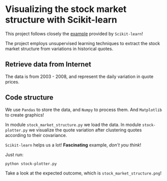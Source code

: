 # Visualizing the stock market structure with Scikit-learn

This project follows closely the [example](https://scikit-learn.org/stable/auto_examples/applications/plot_stock_market.html#sphx-glr-auto-examples-applications-plot-stock-market-py) provided by `Scikit-learn`!

The project employs unsupervised learning techniques to extract the stock market structure from variations in historical quotes.

## Retrieve data from Internet

The data is from 2003 - 2008, and represent the daily variation in quote prices.

## Code structure

We use `Pandas` to store the data, and `Numpy` to process them. And `Matplotlib` to create graphics!

In module `stock_market_structure.py` we load the data.
In module `stock-plotter.py` we visualize the quote variation after clustering quotes according to their covariance.

`Scikit-learn` helps us a lot!
**Fascinating** example, _don't you think_!

Just run:
~~~
python stock-plotter.py
~~~

Take a look at the expected outcome, which is `stock_market_structure.png`!
